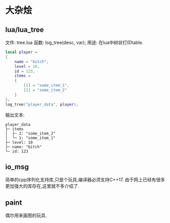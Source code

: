 # 大杂烩

## lua/lua\_tree

文件: tree.lua
函数: log\_tree(desc, var);
用途: 在lua中树状打印table.

``` lua
local player =
{
    name = "bitch",
    level = 10,
    id = 123,
    items =
    {
        [1] = "some_item_1",
        [2] = "some_item_2"
    }
};
log_tree("player_data", player);
```

输出文本:

```
player_data
├─ items
│  ├─ 2: "some_item_2"
│  └─ 1: "some_item_1"
├─ level: 10
├─ name: "bitch"
└─ id: 123
```

## io_msg

简单的cpp序列化支持库,只是个玩具,编译器必须支持C++17.
由于网上已经有很多更加强大的库存在,这里就不多介绍了.

## paint
偶尔用来画图的玩具.







